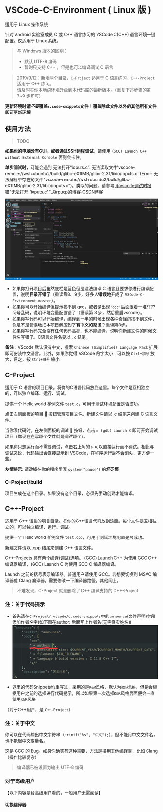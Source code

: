 # VSCode-C-Environment ( Linux 版 )

适用于 Linux 操作系统

针对 Android 实验室成员 C 或 C++ 语言练习的 VSCode C(C++) 语言环境一键配置。仅适用于 Linux 系统。

> 与 Windows 版本的区别：
> * 默认 UTF-8 编码
> * 暂时只支持 C++ ，但是也可以编译调试 C 语言


> 2019/9/12：新增两个目录，`C-Project` 适用于 C 语言练习，`C++-Project` 适用于 C++ 练习。     
> 请及时将你本地的环境升级到本代码库的最新版本。（重复下述步骤的第 7~9 步即可） 

**更新环境时请*不要*覆盖`c.code-snippets`文件！覆盖除此文件以外的其他所有文件即可更新环境**

## 使用方法

> TODO

**如果你的电脑没有GUI，或者通过SSH远程调试**，请使用 `(GCC) Launch C++ without External Console` 否则会卡住。

**单步调试时**，可能会遇到 无法打开“ioputs.c”: 无法读取文件'vscode-remote://wsl+ubuntu2/build/glibc-eX1tMB/glibc-2.31/libio/ioputs.c' (Error: 无法解析不存在的文件"vscode-remote://wsl+ubuntu2/build/glibc-eX1tMB/glibc-2.31/libio/ioputs.c")。类似的问题，请参考 [用vscode调试时报错"无法打开 'ioputs.c' "_Qrpucp的博客-CSDN博客](https://blog.csdn.net/weixin_45467056/article/details/104399475)



![Screenshot1](images/1.jpg)

* 如果你打开项目后虽然底栏是蓝色但是没法编译 C 语言且要求你进行编译配置，说明**目录开错了**（重读第8、9步，好多人**错误地**开成了 `VSCode-C-Environment-master`）。
* 如果你可以开始编译但提示找不到 gcc，或者是出现`'gcc'`后面跟着一堆????问号乱码，说明环境变量配置错了（重读第 3 步，然后重启vscode）。
* 如果你写代码可以开始编译，编译到一半的时候出现各种奇怪的找不到文件，你是不是错误地把本项目解压到了**有中文的路径**？重读第8步。
* 如果你写代码完全没有任何代码高亮，也不能编译，说明你新建文件的时候文件名写错了。C语言文件名要以 `.c` 结尾。

**备注**：VScode 默认没有中文，搜索 `Chinese (Simplified) Language Pack` 扩展即可安装中文语言。此外，如果你觉得 VSCode 的字太小，可以按 `Ctrl+加号` 放大，反之，按 `Ctrl+减号` 缩小

## C-Project

适用于 C 语言的项目目录。将你的C语言代码放到这里。每个文件是互相独立的，可以独立编译、运行、调试。

提供一个 Hello world 样例文件 `test.c`，可用于测试环境配置是否成功。

点击左侧面板的项目 📑 按钮管理项目文件。新建文件请以 .c 结尾来创建 C 语言文件。

当你写代码时，在左侧面板的调试 🐞 按钮，点击 `▷ (gdb) Launch C` 即可开始调试项目（你现在在写哪个文件就是调试哪个）。

如果你只想运行而不需要调试，点击右上角的 `▷` 可以直接运行而不调试。相比与调试来说，代码输出会直接显示到 VSCode，在程序运行后不会消失，更方便一些。

**友情提示**: 请改掉在你的程序里写 `system("pause")` 的**坏习惯**

### C-Project/build

项目生成在这个目录。如果没有这个目录，必须先手动创建才能编译。

## C++-Project

适用于 C++ 语言的项目目录。将你的C++语言代码放到这里。每个文件是互相独立的，可以独立编译、运行、调试。

提供一个 Hello world 样例文件 `test.cpp`，可用于测试环境配置是否成功。

新建文件请以 .cpp 结尾来创建 C++ 语言文件。

C++-Projects 具有两个编译(调试)选项。 (GCC) Launch C++ 为使用 GCC C++ 编译器编译，(GCC) Launch C 为使用 GCC C 编译器编译。

Launch 之前的括号表示编译器。普通用户请使用 GCC。若想要切换到 MSVC 编译器或 Clang 编译器，需要修改一下编译器路径。其他同上。

> 不难发现，C-Project 就是删除了 C++ 编译支持的 C++-Project

### 注：关于代码提示

- 首先请在`C-Project/.vscode/c.code-snippets`中的`announce`(文件声明)字段添加作者名字(如下图在author: 后面写上作者名(无需真实姓名))<br>![author](images/author.png)

- 这里的代码Snippets均重写过，采用的是`K&R`风格，默认为`微软风格`，但是会根据用户之前的选择进行代码提示，所以如果第一次选择`K&R`风格后面便会一直使用`K&R`风格

（对于C++用户，是 `C++-Project`）

### 注：关于中文

你可以在代码输出中文字符串（`printf("%s", "中文");`），但不能用中文文件名，也不能起中文变量名。

这是 GCC 的 Bug。如果你确实有这种需要，方法是换用其他编译器，比如 Clang（操作比较复杂）

> 编译器已被设置为输出 UTF-8 编码

### 对于高级用户

【以下内容是给高级用户看的，一般用户无需阅读】

#### 切换编译器

